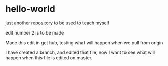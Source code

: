 # hello-world
just another repository to be used to teach myself

edit number 2 is to be made

Made this edit in get hub, testing what will happen when we pull from origin


I have created a branch, and edited that file, now I want to see what
will happen when this file is edited on master.
